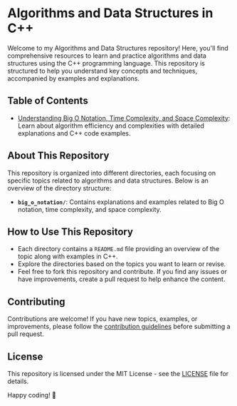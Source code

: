 # Algorithms and Data Structures in C++

Welcome to my Algorithms and Data Structures repository! Here, you'll find comprehensive resources to learn and practice algorithms and data structures using the C++ programming language. This repository is structured to help you understand key concepts and techniques, accompanied by examples and explanations.

## Table of Contents

- [Understanding Big O Notation, Time Complexity, and Space Complexity](Understanding%20Big%20O%20Notation/README.md): Learn about algorithm efficiency and complexities with detailed explanations and C++ code examples.

<!-- Add more sections and links to other topics/directories as you add them to your repository -->

## About This Repository

This repository is organized into different directories, each focusing on specific topics related to algorithms and data structures. Below is an overview of the directory structure:

- **`big_o_notation/`**: Contains explanations and examples related to Big O notation, time complexity, and space complexity.

<!-- Add more directories and descriptions as you create content for different topics -->

## How to Use This Repository

- Each directory contains a `README.md` file providing an overview of the topic along with examples in C++.
- Explore the directories based on the topics you want to learn or revise.
- Feel free to fork this repository and contribute. If you find any issues or have improvements, create a pull request to help enhance the content.

## Contributing

Contributions are welcome! If you have new topics, examples, or improvements, please follow the [contribution guidelines](CONTRIBUTING.md) before submitting a pull request.

## License

This repository is licensed under the MIT License - see the [LICENSE](LICENSE) file for details.

Happy coding! 🚀
